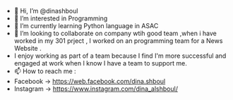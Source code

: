 - 👋 Hi, I’m @dinashboul
- 👀 I’m interested in Programming
- 🌱 I’m currently learning Python language in ASAC  
- 💞️ I’m looking to collaborate on company wtih good team ,when i have worked in my 301 prject , I worked on an programming team for a News Website .
-  I enjoy working as part of a team because I find I'm more successful and engaged at work when I know I have a team to support me.
- 📫 How to reach me :
- Facebook -> https://web.facebook.com/dina.shboul
- Instagram -> https://www.instagram.com/dina_alshboul/

<!---
dinashboul/dinashboul is a ✨ special ✨ repository because its `README.md` (this file) appears on your GitHub profile.
You can click the Preview link to take a look at your changes.
--->
